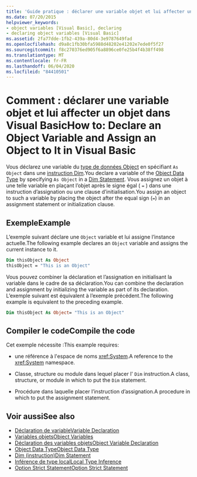 ```yaml
---
title: 'Guide pratique : déclarer une variable objet et lui affecter un objet'
ms.date: 07/20/2015
helpviewer_keywords:
- object variables [Visual Basic], declaring
- declaring object variables [Visual Basic]
ms.assetid: 2fa77dde-1fb2-439a-80d4-3e9787649fad
ms.openlocfilehash: d9a8c1fb30bfa5988d48202e41202e7ede0f5f27
ms.sourcegitcommit: f8c270376ed905f6a8896ce0fe25b4f4b38ff498
ms.translationtype: MT
ms.contentlocale: fr-FR
ms.lasthandoff: 06/04/2020
ms.locfileid: "84410501"
---
```

# <a name="how-to-declare-an-object-variable-and-assign-an-object-to-it-in-visual-basic"></a><span data-ttu-id="aae21-102">Comment : déclarer une variable objet et lui affecter un objet dans Visual Basic</span><span class="sxs-lookup"><span data-stu-id="aae21-102">How to: Declare an Object Variable and Assign an Object to It in Visual Basic</span></span>

<span data-ttu-id="aae21-103">Vous déclarez une variable du [type de données Object](../../../language-reference/data-types/object-data-type.md) en spécifiant `As Object` dans une [instruction Dim](../../../language-reference/statements/dim-statement.md).</span><span class="sxs-lookup"><span data-stu-id="aae21-103">You declare a variable of the [Object Data Type](../../../language-reference/data-types/object-data-type.md) by specifying `As Object` in a [Dim Statement](../../../language-reference/statements/dim-statement.md).</span></span> <span data-ttu-id="aae21-104">Vous assignez un objet à une telle variable en plaçant l’objet après le signe égal ( `=` ) dans une instruction d’assignation ou une clause d’initialisation.</span><span class="sxs-lookup"><span data-stu-id="aae21-104">You assign an object to such a variable by placing the object after the equal sign (`=`) in an assignment statement or initialization clause.</span></span>

## <a name="example"></a><span data-ttu-id="aae21-105">Exemple</span><span class="sxs-lookup"><span data-stu-id="aae21-105">Example</span></span>

<span data-ttu-id="aae21-106">L’exemple suivant déclare une `Object` variable et lui assigne l’instance actuelle.</span><span class="sxs-lookup"><span data-stu-id="aae21-106">The following example declares an `Object` variable and assigns the current instance to it.</span></span>

```vb
Dim thisObject As Object
thisObject = "This is an Object"
```

<span data-ttu-id="aae21-107">Vous pouvez combiner la déclaration et l’assignation en initialisant la variable dans le cadre de sa déclaration.</span><span class="sxs-lookup"><span data-stu-id="aae21-107">You can combine the declaration and assignment by initializing the variable as part of its declaration.</span></span> <span data-ttu-id="aae21-108">L’exemple suivant est équivalent à l’exemple précédent.</span><span class="sxs-lookup"><span data-stu-id="aae21-108">The following example is equivalent to the preceding example.</span></span>

```vb
Dim thisObject As Object= "This is an Object"
```

## <a name="compile-the-code"></a><span data-ttu-id="aae21-109">Compiler le code</span><span class="sxs-lookup"><span data-stu-id="aae21-109">Compile the code</span></span>

<span data-ttu-id="aae21-110">Cet exemple nécessite :</span><span class="sxs-lookup"><span data-stu-id="aae21-110">This example requires:</span></span>

- <span data-ttu-id="aae21-111">une référence à l'espace de noms <xref:System>.</span><span class="sxs-lookup"><span data-stu-id="aae21-111">A reference to the <xref:System> namespace.</span></span>

- <span data-ttu-id="aae21-112">Classe, structure ou module dans lequel placer l' `Dim` instruction.</span><span class="sxs-lookup"><span data-stu-id="aae21-112">A class, structure, or module in which to put the `Dim` statement.</span></span>

- <span data-ttu-id="aae21-113">Procédure dans laquelle placer l’instruction d’assignation.</span><span class="sxs-lookup"><span data-stu-id="aae21-113">A procedure in which to put the assignment statement.</span></span>

## <a name="see-also"></a><span data-ttu-id="aae21-114">Voir aussi</span><span class="sxs-lookup"><span data-stu-id="aae21-114">See also</span></span>

- [<span data-ttu-id="aae21-115">Déclaration de variable</span><span class="sxs-lookup"><span data-stu-id="aae21-115">Variable Declaration</span></span>](variable-declaration.md)
- [<span data-ttu-id="aae21-116">Variables objets</span><span class="sxs-lookup"><span data-stu-id="aae21-116">Object Variables</span></span>](object-variables.md)
- [<span data-ttu-id="aae21-117">Déclaration des variables objets</span><span class="sxs-lookup"><span data-stu-id="aae21-117">Object Variable Declaration</span></span>](object-variable-declaration.md)
- [<span data-ttu-id="aae21-118">Object Data Type</span><span class="sxs-lookup"><span data-stu-id="aae21-118">Object Data Type</span></span>](../../../language-reference/data-types/object-data-type.md)
- [<span data-ttu-id="aae21-119">Dim (instruction)</span><span class="sxs-lookup"><span data-stu-id="aae21-119">Dim Statement</span></span>](../../../language-reference/statements/dim-statement.md)
- [<span data-ttu-id="aae21-120">Inférence de type local</span><span class="sxs-lookup"><span data-stu-id="aae21-120">Local Type Inference</span></span>](local-type-inference.md)
- [<span data-ttu-id="aae21-121">Option Strict Statement</span><span class="sxs-lookup"><span data-stu-id="aae21-121">Option Strict Statement</span></span>](../../../language-reference/statements/option-strict-statement.md)
